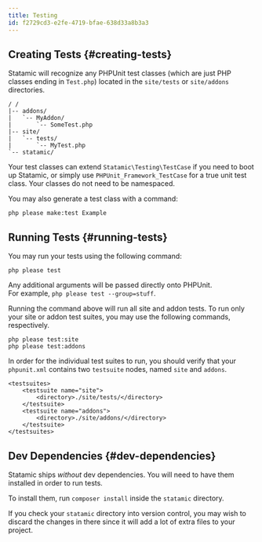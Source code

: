 ```yaml
---
title: Testing
id: f2729cd3-e2fe-4719-bfae-638d33a8b3a3
---
```


## Creating Tests {#creating-tests}

Statamic will recognize any PHPUnit test classes (which are just PHP classes ending in `Test.php`) located in the 
`site/tests` or `site/addons` directories.

``` .lang-files
/ /
|-- addons/
|   `-- MyAddon/
|       `-- SomeTest.php
|-- site/
|   `-- tests/
|       `-- MyTest.php
`-- statamic/  
```

Your test classes can extend `Statamic\Testing\TestCase` if you need to boot up Statamic, or simply use `PHPUnit_Framework_TestCase` for a true unit test class. Your classes do not need to be namespaced.

You may also generate a test class with a command:

``` .lang-bash
php please make:test Example
```

## Running Tests {#running-tests}

You may run your tests using the following command:

``` .lang-bash
php please test
```

Any additional arguments will be passed directly onto PHPUnit.  
For example, `php please test --group=stuff`.

Running the command above will run all site and addon tests. To run only your site or addon test suites, you may use the following commands, respectively.

``` .lang-bash
php please test:site
php please test:addons
```

In order for the individual test suites to run, you should verify that your `phpunit.xml` contains two `testsuite` nodes, named `site` and `addons`.

``` .lang-xml
<testsuites>
    <testsuite name="site">
        <directory>./site/tests/</directory>
    </testsuite>
    <testsuite name="addons">
        <directory>./site/addons/</directory>
    </testsuite>
</testsuites>
```


## Dev Dependencies {#dev-dependencies}

Statamic ships _without_ dev dependencies. You will need to have them installed in order to run tests.

To install them, run `composer install` inside the `statamic` directory.

If you check your `statamic` directory into version control, you may wish to discard the changes in there since it will
add a lot of extra files to your project.

